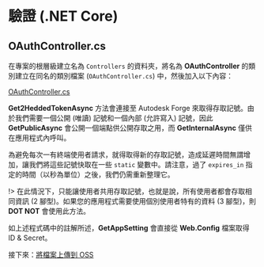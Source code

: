 # 驗證 (.NET Core)

## OAuthController.cs

在專案的根層級建立名為 `Controllers` 的資料夾，將名為 **OAuthController** 的類別建立在同名的類別檔案 (`OAuthController.cs`) 中，然後加入以下內容：

[OAuthController.cs](_snippets/viewmodels/netcore/OAuthController.cs ':include :type=code csharp')

**Get2HeddedTokenAsync** 方法會連接至 Autodesk Forge 來取得存取記號。由於我們需要一個公開 (唯讀) 記號和一個內部 (允許寫入) 記號，因此 **GetPublicAsync** 會公開一個端點供公開存取之用，而 **GetInternalAsync** 僅供在應用程式內呼叫。

為避免每次一有終端使用者請求，就得取得新的存取記號，造成延遲時間無謂增加，讓我們將這些記號快取在一些 `static` 變數中。請注意，過了 `expires_in` 指定的時間（以秒為單位）之後，我們仍需重新整理它。

!> 在此情況下，只能讓使用者共用存取記號，也就是說，所有使用者都會存取相同資訊 (2 腳型)。如果您的應用程式需要使用個別使用者特有的資料 (3 腳型)，則 **DOT NOT** 會使用此方法。

如上述程式碼中的註解所述，**GetAppSetting** 會直接從 **Web.Config** 檔案取得 ID & Secret。

接下來：[將檔案上傳到 OSS](/zh-TW/datamanagement/oss/)
